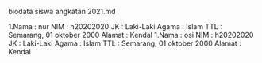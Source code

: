 biodata siswa angkatan 2021.md

1.Nama   : nur
  NIM    : h20202020
  JK     : Laki-Laki
  Agama  : Islam
  TTL    : Semarang, 01 oktober 2000
  Alamat : Kendal
1.Nama   : osi
  NIM    : h20202020
  JK     : Laki-Laki
  Agama  : Islam
  TTL    : Semarang, 01 oktober 2000
  Alamat : Kendal
